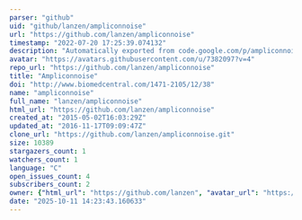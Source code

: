 ```yaml
---
parser: "github"
uid: "github/lanzen/ampliconnoise"
url: "https://github.com/lanzen/ampliconnoise"
timestamp: "2022-07-20 17:25:39.074132"
description: "Automatically exported from code.google.com/p/ampliconnoise"
avatar: "https://avatars.githubusercontent.com/u/7382097?v=4"
repo_url: "https://github.com/lanzen/ampliconnoise"
title: "Ampliconnoise"
doi: "http://www.biomedcentral.com/1471-2105/12/38"
name: "ampliconnoise"
full_name: "lanzen/ampliconnoise"
html_url: "https://github.com/lanzen/ampliconnoise"
created_at: "2015-05-02T16:03:29Z"
updated_at: "2016-11-17T09:09:47Z"
clone_url: "https://github.com/lanzen/ampliconnoise.git"
size: 10389
stargazers_count: 1
watchers_count: 1
language: "C"
open_issues_count: 4
subscribers_count: 2
owner: {"html_url": "https://github.com/lanzen", "avatar_url": "https://avatars.githubusercontent.com/u/7382097?v=4", "login": "lanzen", "type": "User"}
date: "2025-10-11 14:23:43.160633"
---
```


